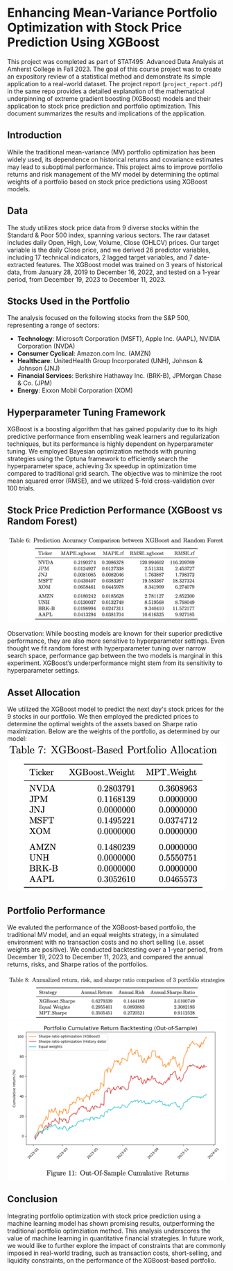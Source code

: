 # Enhancing Mean-Variance Portfolio Optimization with Stock Price Prediction Using XGBoost

This project was completed as part of STAT495: Advanced Data Analysis at Amherst College in Fall 2023.
The goal of this course project was to create an expository review of a statistical method and demonstrate its simple application to a real-world dataset.
The project report (`project_report.pdf`) in the same repo provides a detailed explanation of the mathematical underpinning of extreme gradient boosting (XGBoost) models and their application to stock price prediction and portfolio optimization.
This document summarizes the results and implications of the application.

## Introduction

While the traditional mean-variance (MV) portfolio optimization has been widely used,
its dependence on historical returns and covariance estimates may lead to suboptimal performance.
This project aims to improve portfolio returns and risk management of the MV model by
determining the optimal weights of a portfolio based on stock price predictions using XGBoost models.

## Data

The study utilizes stock price data from 9 diverse stocks within the Standard & Poor 500 index, spanning various sectors.
The raw dataset includes daily Open, High, Low, Volume, Close (OHLCV) prices.
Our target variable is the daily Close price, and we derived 26 predictor variables, including 17 technical indicators, 2 lagged target variables, and 7 date-extracted features.
The XGBoost model was trained on 3 years of historical data, from January 28, 2019 to December 16, 2022,
and tested on a 1-year period, from December 19, 2023 to December 11, 2023.

## Stocks Used in the Portfolio

The analysis focused on the following stocks from the S&P 500, representing a range of sectors:

- **Technology**: Microsoft Corporation (MSFT), Apple Inc. (AAPL), NVIDIA Corporation (NVDA)
- **Consumer Cyclical**: Amazon.com Inc. (AMZN)
- **Healthcare**: UnitedHealth Group Incorporated (UNH), Johnson & Johnson (JNJ)
- **Financial Services**: Berkshire Hathaway Inc. (BRK-B), JPMorgan Chase & Co. (JPM)
- **Energy**: Exxon Mobil Corporation (XOM)

## Hyperparameter Tuning Framework

XGBoost is a boosting algorithm that has gained popularity due to its high predictive performance from ensembling weak learners and regularization techniques,
but its performance is highly dependent on hyperparameter tuning.
We employed Bayesian optimization methods with pruning strategies using the Optuna framework to efficiently search the hyperparameter space, achieving 3x speedup in optimization time compared to traditional grid search.
The objective was to minimize the root mean squared error (RMSE), and we utilized 5-fold cross-validation over 100 trials.

## Stock Price Prediction Performance (XGBoost vs Random Forest)

!["Alt text"](plot/xgboost-rf.png)

Observation: While boosting models are known for their superior predictive performance, they are also more sensitive to hyperparameter settings.
Even thought we fit random forest with hyperparameter tuning over narrow search space,
performance gap between the two models is marginal in this experiment.
XGBoost’s underperformance might stem from its sensitivity to hyperparameter settings.

## Asset Allocation

We utilized the XGBoost model to predict the next day's stock prices for the 9 stocks in our portfolio.
We then employed the predicted prices to determine the optimal weights of the assets based on Sharpe ratio maximization.
Below are the weights of the portfolio, as determined by our model:
!["Alt text"](plot/asset_allocation.png)

## Portfolio Performance

We evaluted the performance of the XGBoost-based portfolio, the traditional MV model, and an equal weights strategy,
in a simulated environment with no transaction costs and no short selling (i.e. asset weights are positive).
We conducted backtesting over a 1-year period, from December 19, 2023 to December 11, 2023,
and compared the annual returns, risks, and Sharpe ratios of the portfolios.

!["Alt text"](plot/annualized_performance.png)
!["Alt text"](plot/cumulative_return.png)

## Conclusion

Integrating portfolio optimization with stock price prediction using a machine learning model has shown promising results,
outperforming the traditional portfolio optimziation method.
This analysis underscores the value of machine learning in quantitative financial strategies.
In future work, we would like to further explore the impact of constraints that are commonly imposed in real-world trading,
such as transaction costs, short-selling, and liquidity constraints,
on the performance of the XGBoost-based portfolio.
